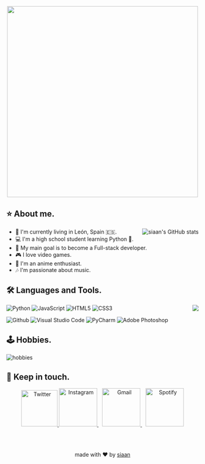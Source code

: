 <!---
<picture>
  <source srcset="dark-mode-image.svg" media="(prefers-color-scheme: dark)">
  <img src="light-mode-image.svg" alt="Image for light mode">
</picture>
--->

<p align="center">
  <img src="https://i.imgur.com/a6DhlfX.png" width="500" height="auto" style="display: block; margin: 0 auto"/>
</p>

## ⭐ About me.


<img src="https://github-readme-stats.vercel.app/api?username=siaandev&title_color=f7f7f7&bg_color=#a2d9ce&show_icons=true" alt="siaan's GitHub stats" align="right" />

- 📌 I'm currently living in León, Spain 🇪🇸.
- 💻 I'm a high school student learning Python 🐍.
- 🎯 My main goal is to become a Full-stack developer.
- 🎮 I love video games.
- 🎥 I'm an anime enthusiast.
- 🎶 I'm passionate about music.




## 🛠 Languages and Tools.

<img src="https://github-readme-stats.vercel.app/api/top-langs/?username=siaandev&title_color=f7f7f7&bg_color=#a2d9ce&hide=html,css" align="right"  /> 

<p>
  
  ![Python](https://img.shields.io/badge/-Python-000000?style=flat&logo=python)
  ![JavaScript](https://img.shields.io/badge/-JavaScript-000000?style=flat&logo=javascript)
  ![HTML5](https://img.shields.io/badge/-HTML5-000000?style=flat&logo=html5)
  ![CSS3](https://img.shields.io/badge/-CSS-000000?style=flat&logo=css3)
</p>

<p>
  
  ![Github](https://img.shields.io/badge/-Github-000000?style=flat&logo=github)
  ![Visual Studio Code](https://img.shields.io/badge/-Visual%20Studio%20Code-000000?style=flat&logo=visualstudiocode)
  ![PyCharm](https://img.shields.io/badge/-PyCharm-000000?style=flat&logo=pycharm)
  ![Adobe Photoshop](https://img.shields.io/badge/-Adobe%20Photoshop-000000?style=flat&logo=adobephotoshop)
</p>



## 🕹 Hobbies.

<img src="https://i.imgur.com/rHAA3uJ.png" alt="hobbies" align="center" width="auto" height="auto" />


## 📨 Keep in touch.



<div align="center">
  <a href="https://x.com/siaandev">
    <img class="rounded-img" alt="Twitter" width="95px" src="https://i.imgur.com/0wHXGlj.jpeg" />
  </a>
  <a href="https://www.instagram.com/juannrgz/" style="margin-left: border-radius="10px">
    <img class="rounded-img" alt="Instagram" width="100px" src="https://i.imgur.com/AlGtwxe.jpeg" />
  </a>
  <a href="mailto:siaandev@gmail.com" style="margin-left: 10px;">
    <img class="rounded-img" alt="Gmail" width="100px" src="https://i.imgur.com/aEgZLRC.jpeg" />
  </a>
  <a href="https://open.spotify.com/user/09yowf885k4ygtiq2ioc3zaxj" style="margin-left: 10px;">
    <img class="rounded-img" alt="Spotify" width="100px" src="https://i.imgur.com/ykq7frO.jpeg" />
  </a>
</div>

<br><br>

<div align="center">
  made with ❤ by <a href="https://github.com/siaandev">siaan</a>
</div>
